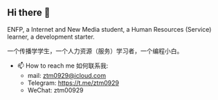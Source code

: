 ## Hi there 👋

ENFP, a Internet and New Media student, a Human Resources (Service) learner, a development starter.

一个传播学学生，一个人力资源（服务）学习者，一个编程小白。

- 📫 How to reach me 如何联系我:
  - mail: ztm0929@icloud.com
  - Telegram: https://t.me/ztm0929
  - WeChat: ztm00929

<!--
**ztm0929/ztm0929** is a ✨ _special_ ✨ repository because its `README.md` (this file) appears on your GitHub profile.

Here are some ideas to get you started:

- 🔭 I’m currently working on ...
- 🌱 I’m currently learning ...
- 👯 I’m looking to collaborate on ...
- 🤔 I’m looking for help with ...
- 💬 Ask me about ...
- 📫 How to reach me: ...
- 😄 Pronouns: ...
- ⚡ Fun fact: ...
-->
